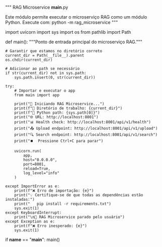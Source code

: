"""
RAG Microservice __main__.py

Este módulo permite executar o microserviço RAG como um módulo Python.
Execute com: python -m rag_microservice
"""

import uvicorn
import sys
import os
from pathlib import Path

def main():
    """Ponto de entrada principal do microserviço RAG."""

    # Garantir que estamos no diretório correto
    current_dir = Path(__file__).parent
    os.chdir(current_dir)

    # Adicionar ao path se necessário
    if str(current_dir) not in sys.path:
        sys.path.insert(0, str(current_dir))

    try:
        # Importar e executar o app
        from main import app

        print("🚀 Iniciando RAG Microservice...")
        print(f"📁 Diretório de trabalho: {current_dir}")
        print(f"🐍 Python path: {sys.path[0]}")
        print("🌐 URL: http://localhost:8001")
        print("📊 Health check: http://localhost:8001/api/v1/health")
        print("📤 Upload endpoint: http://localhost:8001/api/v1/upload")
        print("🔍 Search endpoint: http://localhost:8001/api/v1/search")
        print("⏹️  Pressione Ctrl+C para parar")

        uvicorn.run(
            app,
            host="0.0.0.0",
            port=8001,
            reload=True,
            log_level="info"
        )

    except ImportError as e:
        print(f"❌ Erro de importação: {e}")
        print("💡 Certifique-se de que todas as dependências estão instaladas:")
        print("   pip install -r requirements.txt")
        sys.exit(1)
    except KeyboardInterrupt:
        print("\n🛑 RAG Microservice parado pelo usuário")
    except Exception as e:
        print(f"❌ Erro inesperado: {e}")
        sys.exit(1)

if __name__ == "__main__":
    main()